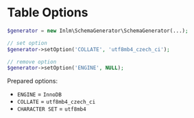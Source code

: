 
# Table Options

```php
$generator = new Inlm\SchemaGenerator\SchemaGenerator(...);

// set option
$generator->setOption('COLLATE', 'utf8mb4_czech_ci');

// remove option
$generator->setOption('ENGINE', NULL);
```

Prepared options:

- `ENGINE` = `InnoDB`
- `COLLATE` = `utf8mb4_czech_ci`
- `CHARACTER SET` = `utf8mb4`
